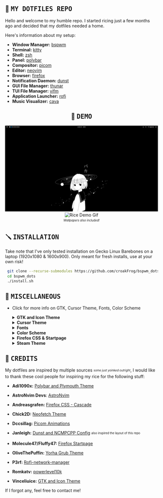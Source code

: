## 📕 <samp>MY DOTFILES REPO</samp>

Hello and welcome to my humble repo. I started ricing just a few months ago and decided that my dotfiles needed a home.

Here's information about my setup:

- **Window Manager:** [bspwm](https://github.com/baskerville/bspwm)
- **Terminal:** [kitty](https://github.com/kovidgoyal/kitty)
- **Shell:** [zsh](https://www.zsh.org/)
- **Panel:** [polybar](https://github.com/polybar/polybar)
- **Compositor:** [picom](https://github.com/yshui/picom)
- **Editor:** [neovim](https://github.com/neovim/neovim)
- **Browser:** [firefox](https://www.mozilla.org/en-US/firefox)
- **Notification Daemon:** [dunst](https://github.com/dunst-project/dunst)
- **GUI File Manager:** [thunar](https://github.com/xfce-mirror/thunar)
- **TUI File Manager:** [vifm](https://github.com/vifm/vifm)
- **Application Launcher:** [rofi](https://github.com/davatorium/rofi)
- **Music Visualizer:** [cava](https://github.com/karlstav/cava)

<h2 align="center"> 🌟 <samp>DEMO</samp> </h2>

<p align="center">
  <img src="git_assets/demo_ss.png" alt="Rice Demo Screenshot" width="">
  <img src="git_assets/demo.gif" alt="Rice Demo Gif" width="800"><br/>
  <sub><sup><i>Wallpapers also included!</i></sup></sub>
</p>

## 🪛 <samp>INSTALLATION</samp>

Take note that I've only tested installation on Gecko Linux Barebones on a laptop (1920x1080 & 1600x900). Only meant for fresh installs, use at your own risk!

```sh
 git clone --recurse-submodules https://github.com/croakFrog/bspwm_dots.git
 cd bspwm_dots
 ./install.sh
```

## 🐧 <samp>MISCELLANEOUS</samp>

- Click for more info on GTK, Cursor Theme, Fonts, Color Scheme
  <details>
    <summary><strong>GTK and Icon Theme</strong></summary>

  > The repo for the <strong>Colloid GTK Theme</strong> can be found [here](https://github.com/vinceliuice/Colloid-gtk-theme). The GTK theme is already installed if you used the install script. You can enable it by using <strong>lxappearance</strong>.

    <img src="git_assets/gtk_icon_demo.png" alt="GTK Icon Demo" width="">
    
    > The icon theme I use is just the default blue from [Colloid Icon Theme](https://github.com/vinceliuice/Colloid-icon-theme) and it looks absolutely clean and I love it.
  </details>

  <details>
    <summary><strong>Cursor Theme</strong></summary>

  > Coming soon

  </details>

  <details>
    <summary><strong>Fonts</strong></summary>

  > Coming soon

  </details>

  <details>
    <summary><strong>Color Scheme</strong></summary>

  > Coming soon

  </details>

  <details>
    <summary><strong>Firefox CSS & Startpage</strong></summary>

  > Coming soon

  </details>

  <details>
    <summary><strong>Steam Theme</strong></summary>

  > Coming soon

  </details>

## 🙌 <samp>CREDITS</samp>

My dotfiles are inspired by multiple sources <sub><sup><i>some just yoinked outright</sup></sub></i>, I would like to thank these cool people for inspiring my rice for the following stuff:

- **Adi1090x:** [Polybar and Plymouth Theme](https://github.com/adi1090x/)

- **AstroNvim Devs**: [AstroNvim](https://github.com/AstroNvim/AstroNvim)

- **Andreasgrafen:** [Firefox CSS - Cascade](https://github.com/andreasgrafen/cascade)

- **Chick2D:** [Neofetch Theme](https://github.com/Chick2D/neofetch-themes/)

- **Dccsillag:** [Picom Animations](https://github.com/dccsillag/picom)

- **Janleigh:** [Dunst and NCMPCPP Config](https://github.com/janleigh) <sub><sup>also inspired the layout of this repo </sup></sub>

- **Molecule47/Fluffy47:** [Firefox Startpage](https://github.com/molecule47/idyllic-firefox)

- **OliveThePuffin:** [Yorha Grub Theme](https://github.com/OliveThePuffin/yorha-grub-theme)

- **P3rf:** [Rofi-network-manager](https://github.com/P3rf/rofi-network-manager)

- **Romkatv:** [powerlevel10k](https://github.com/romkatv/powerlevel10k)

- **Vinceliuice:** [GTK and Icon Theme](https://github.com/vinceliuice)

If I forgot any, feel free to contact me!
